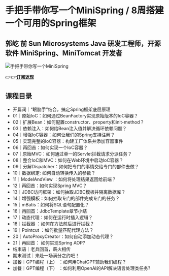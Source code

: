 手把手带你写一个MiniSpring / 8周搭建一个可用的Spring框架
======================================

郭屹 **前 Sun Microsystems Java 研发工程师，开源软件 MiniSpring、MiniTomcat 开发者**
-------------------------------------------------------------------

![手把手带你写一个MiniSpring](https://www.geekgay.com/storage/geek/geek_3f27de3ed700132c3e33a82834c6d933.jpg)  
  
👉👉[**订阅返现**](https://time.geekbang.org/column/intro/100536701?code=ZVGUMXXdCNZjVkS5co7b6uhgtuFSwwz8G8KOFnMS2L4%3D "手把手带你写一个MiniSpring")  
  
课程目录
----

  
  
- 开篇词｜“眼脑手”结合，搞定Spring框架底层原理
- 01｜原始IoC：如何通过BeanFactory实现原始版本的IoC容器？
- 02｜扩展Bean：如何配置constructor、property和init-method？
- 03｜依赖注入：如何给Bean注入值并解决循环依赖问题？
- 04｜增强IoC容器：如何让我们的Spring支持注解？
- 05｜实现完整的IoC容器：构建工厂体系并添加容器事件
- 06｜再回首：如何实现一个IoC容器？
- 07｜原始MVC：如何通过单一的Servlet拦截请求分派任务？
- 08｜整合IoC和MVC：如何在Web环境中启动IoC容器？
- 09｜分解Dispatcher：如何把专门的事情交给专门的部件去做？
- 10｜数据绑定: 如何自动转换传入的参数？
- 11｜ModelAndView ：如何将处理结果返回给前端？
- 12｜再回首：如何实现Spring MVC？
- 13｜JDBC访问框架：如何抽取JDBC模板并隔离数据库？
- 14｜增强模板：如何抽取专门的部件完成专门的任务？
- 15｜mBatis：如何将SQL语句配置化？
- 16｜再回首：JdbcTemplate章节小结
- 17｜动态代理：如何在运行时插入逻辑？
- 18｜拦截器 ：如何在方法前后进行拦截？
- 19｜Pointcut ：如何批量匹配代理方法？
- 20｜AutoProxyCreator：如何自动添加动态代理？
- 21｜再回首： 如何实现Spring AOP?
- 结束语｜老兵回首，薪火相传
- 期末测试｜来赴一场满分之约吧！
- 加餐｜GPT编程（上） ：如何用ChatGPT辅助我们编程？
- 加餐｜GPT编程（下） ：如何利用OpenAI的API解决语言处理类任务?